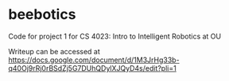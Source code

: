 # beebotics
Code for project 1 for CS 4023: Intro to Intelligent Robotics at OU

Writeup can be accessed at https://docs.google.com/document/d/1M3JrHg33b-q40Oj9rRj0rBSdZj5G7DUhQDylXJQyD4s/edit?pli=1
